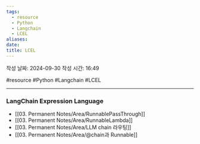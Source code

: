 ```yaml
---
tags:
  - resource
  - Python
  - Langchain
  - LCEL
aliases: 
date: 
title: LCEL
---
```


작성 날짜: 2024-09-30
작성 시간: 16:49

#resource #Python #Langchain #LCEL 

---

### LangChain Expression Language

- [[03. Permanent Notes/Area/RunnablePassThrough]]
- [[03. Permanent Notes/Area/RunnableLambda]]
- [[03. Permanent Notes/Area/LLM chain 라우팅]]
- [[03. Permanent Notes/Area/@chain과 Runnable]]